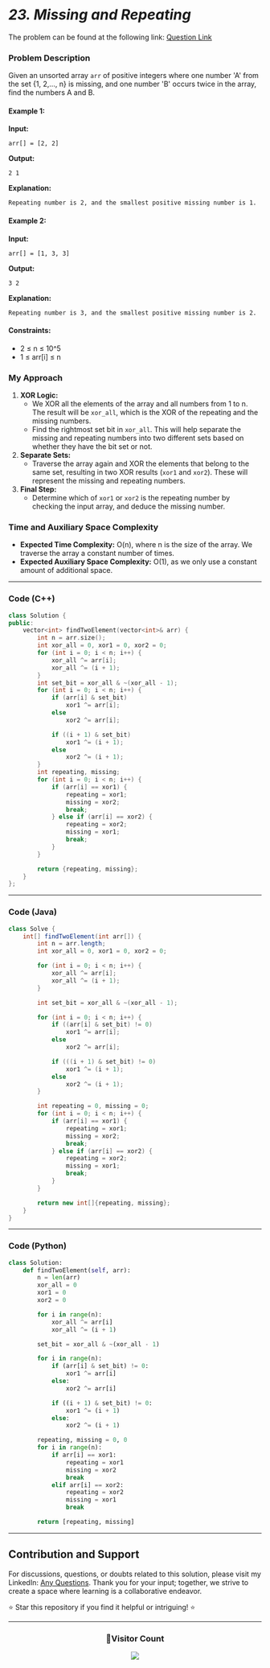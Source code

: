 # _23. Missing and Repeating_

The problem can be found at the following link: [Question Link](https://www.geeksforgeeks.org/problems/find-missing-and-repeating2512/1)

### Problem Description

Given an unsorted array `arr` of positive integers where one number 'A' from the set {1, 2,..., n} is missing, and one number 'B' occurs twice in the array, find the numbers A and B.

#### Example 1:

**Input:**

    arr[] = [2, 2]

**Output:**

    2 1

**Explanation:**

    Repeating number is 2, and the smallest positive missing number is 1.

#### Example 2:

**Input:**

    arr[] = [1, 3, 3]

**Output:**

    3 2

**Explanation:**

    Repeating number is 3, and the smallest positive missing number is 2.

#### Constraints:

- 2 ≤ n ≤ 10^5
- 1 ≤ arr[i] ≤ n

### My Approach

1. **XOR Logic:**
   - We XOR all the elements of the array and all numbers from 1 to n. The result will be `xor_all`, which is the XOR of the repeating and the missing numbers.
   - Find the rightmost set bit in `xor_all`. This will help separate the missing and repeating numbers into two different sets based on whether they have the bit set or not.
2. **Separate Sets:**
   - Traverse the array again and XOR the elements that belong to the same set, resulting in two XOR results (`xor1` and `xor2`). These will represent the missing and repeating numbers.
3. **Final Step:**
   - Determine which of `xor1` or `xor2` is the repeating number by checking the input array, and deduce the missing number.

### Time and Auxiliary Space Complexity

- **Expected Time Complexity:** O(n), where n is the size of the array. We traverse the array a constant number of times.
- **Expected Auxiliary Space Complexity:** O(1), as we only use a constant amount of additional space.

---

### Code (C++)

```cpp
class Solution {
public:
    vector<int> findTwoElement(vector<int>& arr) {
        int n = arr.size();
        int xor_all = 0, xor1 = 0, xor2 = 0;
        for (int i = 0; i < n; i++) {
            xor_all ^= arr[i];
            xor_all ^= (i + 1);
        }
        int set_bit = xor_all & ~(xor_all - 1);
        for (int i = 0; i < n; i++) {
            if (arr[i] & set_bit)
                xor1 ^= arr[i];
            else
                xor2 ^= arr[i];

            if ((i + 1) & set_bit)
                xor1 ^= (i + 1);
            else
                xor2 ^= (i + 1);
        }
        int repeating, missing;
        for (int i = 0; i < n; i++) {
            if (arr[i] == xor1) {
                repeating = xor1;
                missing = xor2;
                break;
            } else if (arr[i] == xor2) {
                repeating = xor2;
                missing = xor1;
                break;
            }
        }

        return {repeating, missing};
    }
};
```

---

### Code (Java)

```java
class Solve {
    int[] findTwoElement(int arr[]) {
        int n = arr.length;
        int xor_all = 0, xor1 = 0, xor2 = 0;

        for (int i = 0; i < n; i++) {
            xor_all ^= arr[i];
            xor_all ^= (i + 1);
        }

        int set_bit = xor_all & ~(xor_all - 1);

        for (int i = 0; i < n; i++) {
            if ((arr[i] & set_bit) != 0)
                xor1 ^= arr[i];
            else
                xor2 ^= arr[i];

            if (((i + 1) & set_bit) != 0)
                xor1 ^= (i + 1);
            else
                xor2 ^= (i + 1);
        }

        int repeating = 0, missing = 0;
        for (int i = 0; i < n; i++) {
            if (arr[i] == xor1) {
                repeating = xor1;
                missing = xor2;
                break;
            } else if (arr[i] == xor2) {
                repeating = xor2;
                missing = xor1;
                break;
            }
        }

        return new int[]{repeating, missing};
    }
}
```

---

### Code (Python)

```python
class Solution:
    def findTwoElement(self, arr):
        n = len(arr)
        xor_all = 0
        xor1 = 0
        xor2 = 0

        for i in range(n):
            xor_all ^= arr[i]
            xor_all ^= (i + 1)

        set_bit = xor_all & ~(xor_all - 1)

        for i in range(n):
            if (arr[i] & set_bit) != 0:
                xor1 ^= arr[i]
            else:
                xor2 ^= arr[i]

            if ((i + 1) & set_bit) != 0:
                xor1 ^= (i + 1)
            else:
                xor2 ^= (i + 1)

        repeating, missing = 0, 0
        for i in range(n):
            if arr[i] == xor1:
                repeating = xor1
                missing = xor2
                break
            elif arr[i] == xor2:
                repeating = xor2
                missing = xor1
                break

        return [repeating, missing]
```

---

## Contribution and Support

For discussions, questions, or doubts related to this solution, please visit my LinkedIn: [Any Questions](https://www.linkedin.com/in/patel-hetkumar-sandipbhai-8b110525a/). Thank you for your input; together, we strive to create a space where learning is a collaborative endeavor.

⭐ Star this repository if you find it helpful or intriguing! ⭐

---

<div align=center>
  <h3><b>📍Visitor Count</b></h3>
</div>

<p align="center">
  <img src="https://profile-counter.glitch.me/Hunterdii/count.svg" />
</p>

